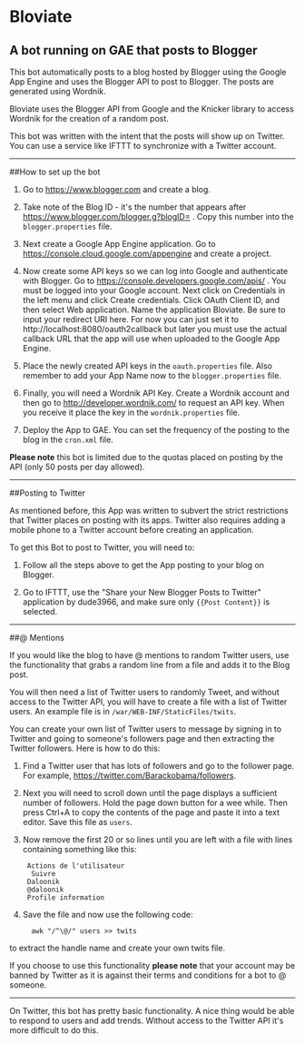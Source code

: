 # Bloviate
## A bot running on GAE that posts to Blogger

This bot automatically posts to a blog hosted by Blogger using the Google App Engine and uses the Blogger API to post to Blogger. The posts are generated using Wordnik.

Bloviate uses the Blogger API from Google and the Knicker library to access Wordnik for the creation of a random post.

This bot was written with the intent that the posts will show up on Twitter. You can use a service like IFTTT to synchronize with a Twitter account. 

----------

##How to set up the bot

1. Go to https://www.blogger.com and create a blog. 

2. Take note of the Blog ID - it's the number that appears after https://www.blogger.com/blogger.g?blogID= . Copy this number into the `blogger.properties` file.

3. Next create a Google App Engine application. Go to https://console.cloud.google.com/appengine and create a project.  

4. Now create some API keys so we can log into Google and authenticate with Blogger. Go to https://console.developers.google.com/apis/ . You must be logged into your Google account. Next click on Credentials in the left menu and click Create credentials. Click OAuth Client ID, and then select Web application. Name the application Bloviate. Be sure to input your redirect URI here. For now you can just set it to http://localhost:8080/oauth2callback but later you must use the actual callback URL that the app will use when uploaded to the Google App Engine. 

5. Place the newly created API keys in the `oauth.properties` file. Also remember to add your App Name now to the `blogger.properties` file.

6. Finally, you will need a Wordnik API Key. Create a Wordnik account and then go to http://developer.wordnik.com/ to request an API key. When you receive it place the key in the `wordnik.properties` file.
 
7. Deploy the App to GAE. You can set the frequency of the posting to the blog in the `cron.xml` file.

**Please note** this bot is limited due to the quotas placed on posting by the API (only 50 posts per day allowed). 

----------

##Posting to Twitter

As mentioned before, this App was written to subvert the strict restrictions that Twitter places on posting with its apps. Twitter also requires adding a mobile phone to a Twitter account before creating an application.  

To get this Bot to post to Twitter, you will need to:

1. Follow all the steps above to get the App posting to your blog on Blogger.

2. Go to IFTTT, use the "Share your New Blogger Posts to Twitter" application by dude3966, and make sure only `{{Post Content}}` is selected.

----------

##@ Mentions

If you would like the blog to have @ mentions to random Twitter users, use the functionality that grabs a random line from a file and adds it to the Blog post. 

You will then need a list of Twitter users to randomly Tweet, and without access to the Twitter API, you will have to create a file with a list of Twitter users. 
An example file is in `/war/WEB-INF/StaticFiles/twits`.

You can create your own list of Twitter users to message by signing in to Twitter and going to someone's followers page and then extracting the Twitter followers. Here is how to do this:
 
1. Find a Twitter user that has lots of followers and go to the follower page. For example, https://twitter.com/Barackobama/followers.
 
2. Next you will need to scroll down until the page displays a sufficient number of followers. Hold the page down button for a wee while. Then press Ctrl+A to copy the contents of the page and paste it into a text editor. Save this file as `users`.

3. Now remove the first 20 or so lines until you are left with a file with lines containing something like this:

        Actions de l'utilisateur 
         Suivre
        Daloonik
        @daloonik
        Profile information
    
4. Save the file and now use the following code:

         awk "/^\@/" users >> twits
         
to extract the handle name and create your own twits file. 

If you choose to use this functionality **please note** that your account may be banned by Twitter as it is against their terms and conditions for a bot to @ someone. 

----------

On Twitter, this bot has pretty basic functionality. A nice thing would be able to respond to users and add trends. Without access to the Twitter API it's more difficult to do this.